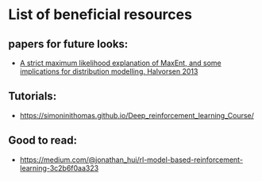 # List of beneficial resources

## papers for future looks:
* [A strict maximum likelihood explanation of MaxEnt, and some implications for distribution modelling. Halvorsen 2013](https://content.sciendo.com/view/journals/som/36/1/article-p1.xml)


## Tutorials:
* https://simoninithomas.github.io/Deep_reinforcement_learning_Course/


## Good to read:
* https://medium.com/@jonathan_hui/rl-model-based-reinforcement-learning-3c2b6f0aa323
